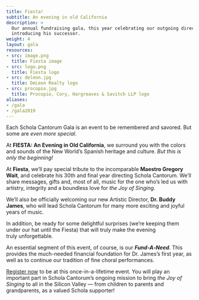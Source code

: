 ```yaml
---
title: Fiesta!
subtitle: An evening in old California
description: >
  Our annual fundraising gala, this year celebrating our outgoing director and
  introducing his successor.
weight: 4
layout: gala
resources:
- src: image.png
  title: Fiesta image
- src: logo.png
  title: Fiesta logo
- src: deleon.jpg
  title: DeLeon Realty logo
- src: procopio.jpg
  title: Procopio, Cory, Hargreaves & Savitch LLP logo
aliases:
- /gala
- /gala2019
---
```


Each Schola Cantorum Gala is an event to be remembered and
savored. But some are *even more&nbsp;special*.

At **FIESTA: An Evening in Old California**, we surround you with the
colors and sounds of the New World’s Spanish heritage and culture.
*But this is only the&nbsp;beginning!*

At **Fiesta**, we’ll pay special tribute to the incomparable **Maestro
Gregory Wait**, and celebrate his 30th and final year directing Schola
Cantorum. We’ll share messages, gifts and, most of all, music for
the one who’s led us with artistry, integrity and a boundless love
for *the Joy of&nbsp;Singing*.

We’ll also be officially welcoming our new Artistic Director,
**Dr.&nbsp;Buddy James**, who will lead Schola Cantorum for many more exciting
and joyful years of&nbsp;music.

In addition, be ready for some delightful surprises (we’re
keeping them under our hat until the Fiesta) that will truly make the
evening truly&nbsp;unforgettable.

An essential segment of this event, of course, is our
***Fund&#x2011;A&#x2011;Need***.  This provides the much-needed financial
foundation for Dr. James’s first year, as well as to continue our tradition of
fine choral&nbsp;performances.

[Register now](#register) to be at this once-in-a-lifetime event. You will play
an important part in Schola Cantorum’s ongoing mission to bring *the Joy of
Singing* to all in the Silicon Valley — from children to parents and
grandparents, as a valued Schola&nbsp;supporter!
